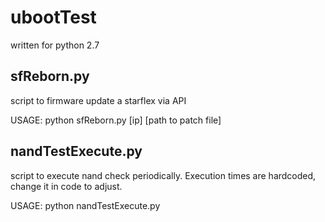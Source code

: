 # ubootTest
written for python 2.7

## sfReborn.py 
   script to firmware update a starflex via API

   USAGE:
   python sfReborn.py [ip] [path to patch file]


## nandTestExecute.py
   script to execute nand check periodically. Execution times are hardcoded, change it in code to adjust.

   USAGE:
   python nandTestExecute.py


